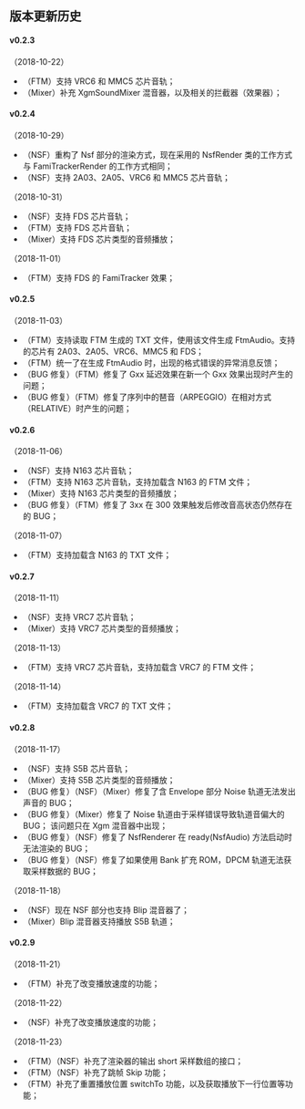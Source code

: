 
## 版本更新历史

#### v0.2.3

（2018-10-22）

*	（FTM）支持 VRC6 和 MMC5 芯片音轨；
*	（Mixer）补充 XgmSoundMixer 混音器，以及相关的拦截器（效果器）；

#### v0.2.4

（2018-10-29）

*	（NSF）重构了 Nsf 部分的渲染方式，现在采用的 NsfRender 类的工作方式与 FamiTrackerRender 的工作方式相同；
*	（NSF）支持 2A03、2A05、VRC6 和 MMC5 芯片音轨；

（2018-10-31）

*	（NSF）支持 FDS 芯片音轨；
*	（FTM）支持 FDS 芯片音轨；
*	（Mixer）支持 FDS 芯片类型的音频播放；

（2018-11-01）

*	（FTM）支持 FDS 的 FamiTracker 效果；

#### v0.2.5

（2018-11-03）

*	（FTM）支持读取 FTM 生成的 TXT 文件，使用该文件生成 FtmAudio。支持的芯片有 2A03、2A05、VRC6、MMC5 和 FDS；
*	（FTM）统一了在生成 FtmAudio 时，出现的格式错误的异常消息反馈；
*	（BUG 修复）（FTM）修复了 Gxx 延迟效果在新一个 Gxx 效果出现时产生的问题；
*	（BUG 修复）（FTM）修复了序列中的琶音（ARPEGGIO）在相对方式（RELATIVE）时产生的问题；

#### v0.2.6

（2018-11-06）

*	（NSF）支持 N163 芯片音轨；
*	（FTM）支持 N163 芯片音轨，支持加载含 N163 的 FTM 文件；
*	（Mixer）支持 N163 芯片类型的音频播放；
*	（BUG 修复）（FTM）修复了 3xx 在 300 效果触发后修改音高状态仍然存在的 BUG；

（2018-11-07）

*	（FTM）支持加载含 N163 的 TXT 文件；

#### v0.2.7

（2018-11-11）

*	（NSF）支持 VRC7 芯片音轨；
*	（Mixer）支持 VRC7 芯片类型的音频播放；

（2018-11-13）

*	（FTM）支持 VRC7 芯片音轨，支持加载含 VRC7 的 FTM 文件；

（2018-11-14）

*	（FTM）支持加载含 VRC7 的 TXT 文件；

#### v0.2.8

（2018-11-17）

*	（NSF）支持 S5B 芯片音轨；
*	（Mixer）支持 S5B 芯片类型的音频播放；
*	（BUG 修复）（NSF）（Mixer）修复了含 Envelope 部分 Noise 轨道无法发出声音的 BUG；
*	（BUG 修复）（Mixer）修复了 Noise 轨道由于采样错误导致轨道音偏大的 BUG；
	该问题只在 Xgm 混音器中出现；
*	（BUG 修复）（NSF）修复了 NsfRenderer 在 ready(NsfAudio) 方法启动时无法渲染的 BUG；
*	（BUG 修复）（NSF）修复了如果使用 Bank 扩充 ROM，DPCM 轨道无法获取采样数据的 BUG；

（2018-11-18）

*	（NSF）现在 NSF 部分也支持 Blip 混音器了；
*	（Mixer）Blip 混音器支持播放 S5B 轨道；

#### v0.2.9

（2018-11-21）

*	（FTM）补充了改变播放速度的功能；

（2018-11-22）

*	（NSF）补充了改变播放速度的功能；

（2018-11-23）

*	（FTM）（NSF）补充了渲染器的输出 short 采样数组的接口；
*	（FTM）（NSF）补充了跳帧 Skip 功能；
*	（FTM）补充了重置播放位置 switchTo 功能，以及获取播放下一行位置等功能；

